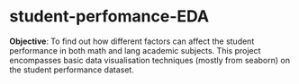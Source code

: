 # student-perfomance-EDA

__Objective__: 
To find out how different factors can affect the student performance in both math and lang academic subjects.
This project encompasses basic data visualisation techniques (mostly from seaborn) on the student performance dataset.


